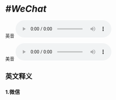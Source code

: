# ***\#WeChat*** 
英音
<audio src="./media/WeChat 1_AAC.aac" controls="controls"></audio>

美音
<audio src="./media/WeChat2_AAC.aac" controls="controls"></audio>



  

英文释义
---
### 1.**微信**  



